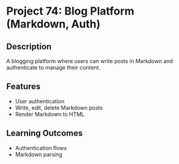 # Project 74: Blog Platform (Markdown, Auth)

## Description
A blogging platform where users can write posts in Markdown and authenticate to manage their content.

## Features
- User authentication
- Write, edit, delete Markdown posts
- Render Markdown to HTML

## Learning Outcomes
- Authentication flows
- Markdown parsing
